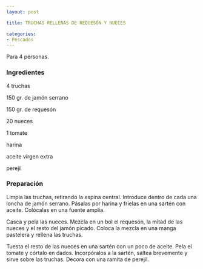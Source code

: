 ```yaml
---
layout: post

title: TRUCHAS RELLENAS DE REQUESÓN Y NUECES

categories:
- Pescados
---
```

Para 4 personas.

<h3>Ingredientes</h3>

4 truchas

150 gr. de jamón serrano

150 gr. de requesón

20 nueces

1 tomate

harina

aceite virgen extra

perejil

<h3>Preparación</h3>

Limpia las truchas, retirando la espina central. Introduce dentro de cada una loncha de jamón serrano. Pásalas por harina y fríelas en una sartén con aceite. Colócalas en una fuente amplia.

Casca y pela las nueces. Mezcla en un bol el requesón, la mitad de las nueces y el resto del jamón picado. Coloca la mezcla en una manga pastelera y rellena las truchas.

Tuesta el resto de las nueces en una sartén con un poco de aceite. Pela el tomate y córtalo en dados. Incorpóralos a la sartén, saltea brevemente y sirve sobre las truchas. Decora con una ramita de perejil.

